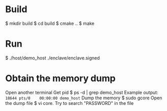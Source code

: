 # Build
$ mkdir build
$ cd build
$ cmake ..
$ make

# Run
$ ./host/demo_host ./enclave/enclave.signed

# Obtain the memory dump
Open another terminal
Get pid
$ ps -d | grep demo_host
Example output: `18644 pts/0    00:00:00 demo_host`
Dump the memory
$ sudo gcore <pid>
Open the dump file
$ vi core.<pid>
Try to search "PASSWORD" in the file
